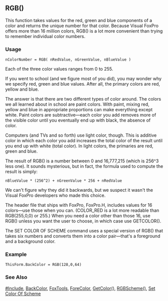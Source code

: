 ## RGB()

This function takes values for the red, green and blue components of a color and returns the unique number for that color. Because Visual FoxPro offers more than 16 million colors, RGB() is a lot more convenient than trying to remember individual color numbers.

### Usage

```foxpro
nColorNumber = RGB( nRedValue, nGreenValue, nBlueValue )
```

Each of the three color values ranges from 0 to 255.

If you went to school (and we figure most of you did), you may wonder why we specify red, green and blue values. After all, the primary colors are red, yellow and blue.

The answer is that there are two different types of color around. The colors we all learned about in school are paint colors. With paint, mixing red, yellow and blue in appropriate proportions can make everything except white. Paint colors are subtractive&mdash;each color you add removes more of the visible color until you eventually end up with black, the absence of color.

Computers (and TVs and so forth) use light color, though. This is additive color in which each color you add increases the total color of the result until you end up with white (total color). In light colors, the primaries are red, green and blue.

The result of RGB() is a number between 0 and 16,777,215 (which is 256^3 less one). It sounds mysterious, but in fact, the formula used to compute the result is simply:

```foxpro
nBlueValue * (256^2) + nGreenValue * 256 + nRedValue
```
We can't figure why they did it backwards, but we suspect it wasn't the Visual FoxPro developers who made this choice.

The header file that ships with FoxPro, FoxPro.H, includes values for 16 colors&mdash;use those when you can. (COLOR_RED is a lot more readable than RGB(255,0,0) or 255.) When you need a color other than those 16, use RGB() unless you want the user to choose, in which case use GETCOLOR().

The SET COLOR OF SCHEME command uses a special version of RGB() that takes six numbers and converts them into a color pair&mdash;that's a foreground and a background color. 

### Example

```foxpro
ThisForm.BackColor = RGB(128,0,64)
```
### See Also

[#Include](s4g229.md), [BackColor](s4g335.md), [FoxTools](s4g450.md), [ForeColor](s4g335.md), [GetColor()](s4g452.md), [RGBScheme()](s4g124.md), [Set Color Of Scheme](s4g124.md)